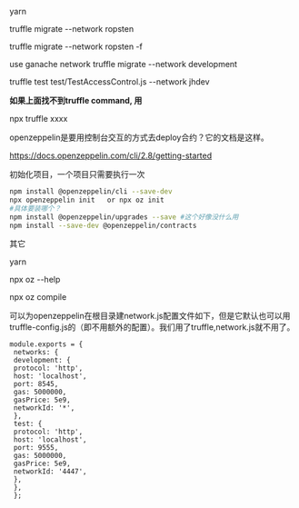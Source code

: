 yarn

truffle migrate --network ropsten

truffle migrate --network ropsten -f

use ganache network
truffle migrate --network development 



truffle test test/TestAccessControl.js  --network jhdev



**如果上面找不到truffle command, 用**

npx truffle xxxx



openzeppelin是要用控制台交互的方式去deploy合约？它的文档是这样。

https://docs.openzeppelin.com/cli/2.8/getting-started

初始化项目，一个项目只需要执行一次

```bash
npm install @openzeppelin/cli --save-dev
npx openzeppelin init   or npx oz init
#具体要装哪个？
npm install @openzeppelin/upgrades --save #这个好像没什么用
npm install --save-dev @openzeppelin/contracts 
```

其它

yarn

npx oz --help

npx oz compile

可以为openzeppelin在根目录建network.js配置文件如下，但是它默认也可以用truffle-config.js的（即不用额外的配置）。我们用了truffle,network.js就不用了。

```
module.exports = { 
 networks: { 
 development: { 
 protocol: 'http', 
 host: 'localhost', 
 port: 8545, 
 gas: 5000000, 
 gasPrice: 5e9, 
 networkId: '*', 
 }, 
 test: { 
 protocol: 'http', 
 host: 'localhost', 
 port: 9555, 
 gas: 5000000, 
 gasPrice: 5e9, 
 networkId: '4447', 
 }, 
 }, 
 }; 

```

